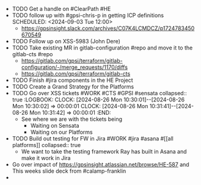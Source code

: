 - TODO Get a handle on #ClearPath #HE
- TODO follow up with #gpsi-chris-p in getting ICP definitions
  SCHEDULED: <2024-09-03 Tue 12:00>
	- https://gpsinsight.slack.com/archives/C07K4LCMDCZ/p1724783450670549
- TODO Follow up on XSS-5983 (John Dere)
- TODO Take existing MR in gitlab-configuration #repo and move it to the gitlab-cts #repo
	- https://gitlab.com/gpsi/terraform/gitlab-configuration/-/merge_requests/1170/diffs
	- https://gitlab.com/gpsi/terraform/gitlab-cts
- TODO Finish #jira components in the HE Project
- TODO  Create a Grand Strategy for the Platforms
- TODO Go over XSS tickets #WORK #CTS #GPSI #sensata
  collapsed:: true
  :LOGBOOK:
  CLOCK: [2024-08-26 Mon 10:30:01]--[2024-08-26 Mon 10:30:02] =>  00:00:01
  CLOCK: [2024-08-26 Mon 10:31:41]--[2024-08-26 Mon 10:31:42] =>  00:00:01
  :END:
	- See where we are with the tickets being
		- Waiting on Sensata
		- Waiting on our Platforms
- TODO Build out testing for FW in Jira #WORK #jira #asana #[[all platforms]]
  collapsed:: true
	- We want to take the testing framework Ray has built in Asana and make it work in Jira
- Go over impact of https://gpsinsight.atlassian.net/browse/HE-587 and This weeks slide deck from #calamp-franklin
-